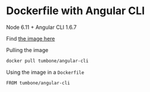 # Dockerfile with Angular CLI

Node 6.11 + Angular CLI 1.6.7

Find [the image here](https://hub.docker.com/r/tumbone/angular-cli/)

Pulling the image

```bash
docker pull tumbone/angular-cli
```

Using the image in a `Dockerfile`

```bash
FROM tumbone/angular-cli
```
